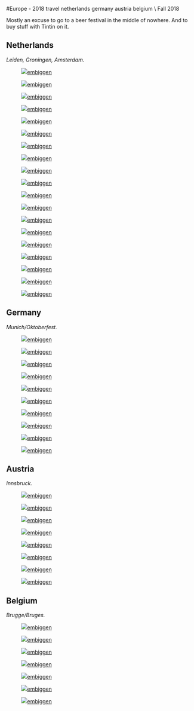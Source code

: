 #Europe - 2018
<tag>travel</tag> <tag>netherlands</tag> <tag>germany</tag> <tag>austria</tag> <tag>belgium</tag> \\ Fall 2018

Mostly an excuse to go to a beer festival in the middle of nowhere. And to buy stuff with Tintin on it.

## Netherlands

_Leiden, Groningen, Amsterdam._

<figure><img loading="lazy" src="/images/europe-2018/preview_DSCF0976.jpg"/><a href="/images/europe-2018/DSCF0976.jpg">embiggen</a></figure>
<figure><img loading="lazy" src="/images/europe-2018/preview_DSCF0979.jpg"/><a href="/images/europe-2018/DSCF0979.jpg">embiggen</a></figure>
<figure><img loading="lazy" src="/images/europe-2018/preview_DSCF0982.jpg"/><a href="/images/europe-2018/DSCF0982.jpg">embiggen</a></figure>
<figure><img loading="lazy" src="/images/europe-2018/preview_DSCF0991.jpg"/><a href="/images/europe-2018/DSCF0991.jpg">embiggen</a></figure>
<figure><img loading="lazy" src="/images/europe-2018/preview_DSCF1013.jpg"/><a href="/images/europe-2018/DSCF1013.jpg">embiggen</a></figure>
<figure><img loading="lazy" src="/images/europe-2018/preview_DSCF1029.jpg"/><a href="/images/europe-2018/DSCF1029.jpg">embiggen</a></figure>
<figure><img loading="lazy" src="/images/europe-2018/preview_DSCF1039.jpg"/><a href="/images/europe-2018/DSCF1039.jpg">embiggen</a></figure>
<figure><img loading="lazy" src="/images/europe-2018/preview_DSCF1049.jpg"/><a href="/images/europe-2018/DSCF1049.jpg">embiggen</a></figure>
<figure><img loading="lazy" src="/images/europe-2018/preview_DSCF1050.jpg"/><a href="/images/europe-2018/DSCF1050.jpg">embiggen</a></figure>
<figure><img loading="lazy" src="/images/europe-2018/preview_DSCF1058.jpg"/><a href="/images/europe-2018/DSCF1058.jpg">embiggen</a></figure>
<figure><img loading="lazy" src="/images/europe-2018/preview_DSCF1076.jpg"/><a href="/images/europe-2018/DSCF1076.jpg">embiggen</a></figure>
<figure><img loading="lazy" src="/images/europe-2018/preview_DSCF1078.jpg"/><a href="/images/europe-2018/DSCF1078.jpg">embiggen</a></figure>
<figure><img loading="lazy" src="/images/europe-2018/preview_DSCF1087.jpg"/><a href="/images/europe-2018/DSCF1087.jpg">embiggen</a></figure>
<figure><img loading="lazy" src="/images/europe-2018/preview_DSCF1098.jpg"/><a href="/images/europe-2018/DSCF1098.jpg">embiggen</a></figure>
<figure><img loading="lazy" src="/images/europe-2018/preview_DSCF1099.jpg"/><a href="/images/europe-2018/DSCF1099.jpg">embiggen</a></figure>
<figure><img loading="lazy" src="/images/europe-2018/preview_DSCF1106.jpg"/><a href="/images/europe-2018/DSCF1106.jpg">embiggen</a></figure>
<figure><img loading="lazy" src="/images/europe-2018/preview_DSCF1112.jpg"/><a href="/images/europe-2018/DSCF1112.jpg">embiggen</a></figure>
<figure><img loading="lazy" src="/images/europe-2018/preview_DSCF1114.jpg"/><a href="/images/europe-2018/DSCF1114.jpg">embiggen</a></figure>
<figure><img loading="lazy" src="/images/europe-2018/preview_DSCF1122.jpg"/><a href="/images/europe-2018/DSCF1122.jpg">embiggen</a></figure>

## Germany

_Munich/Oktoberfest._

<figure><img loading="lazy" src="/images/europe-2018/preview_DSCF1134.jpg"/><a href="/images/europe-2018/DSCF1134.jpg">embiggen</a></figure>
<figure><img loading="lazy" src="/images/europe-2018/preview_DSCF1139.jpg"/><a href="/images/europe-2018/DSCF1139.jpg">embiggen</a></figure>
<figure><img loading="lazy" src="/images/europe-2018/preview_DSCF1140.jpg"/><a href="/images/europe-2018/DSCF1140.jpg">embiggen</a></figure>
<figure><img loading="lazy" src="/images/europe-2018/preview_DSCF1150.jpg"/><a href="/images/europe-2018/DSCF1150.jpg">embiggen</a></figure>
<figure><img loading="lazy" src="/images/europe-2018/preview_DSCF1158.jpg"/><a href="/images/europe-2018/DSCF1158.jpg">embiggen</a></figure>
<figure><img loading="lazy" src="/images/europe-2018/preview_DSCF1199.jpg"/><a href="/images/europe-2018/DSCF1199.jpg">embiggen</a></figure>
<figure><img loading="lazy" src="/images/europe-2018/preview_DSCF1202.jpg"/><a href="/images/europe-2018/DSCF1202.jpg">embiggen</a></figure>
<figure><img loading="lazy" src="/images/europe-2018/preview_DSCF1208.jpg"/><a href="/images/europe-2018/DSCF1208.jpg">embiggen</a></figure>
<figure><img loading="lazy" src="/images/europe-2018/preview_DSCF1220.jpg"/><a href="/images/europe-2018/DSCF1220.jpg">embiggen</a></figure>
<figure><img loading="lazy" src="/images/europe-2018/preview_DSCF1233.jpg"/><a href="/images/europe-2018/DSCF1233.jpg">embiggen</a></figure>

## Austria

_Innsbruck._

<figure><img loading="lazy" src="/images/europe-2018/preview_DSCF1240.jpg"/><a href="/images/europe-2018/DSCF1240.jpg">embiggen</a></figure>
<figure><img loading="lazy" src="/images/europe-2018/preview_DSCF1269.jpg"/><a href="/images/europe-2018/DSCF1269.jpg">embiggen</a></figure>
<figure><img loading="lazy" src="/images/europe-2018/preview_DSCF1274.jpg"/><a href="/images/europe-2018/DSCF1274.jpg">embiggen</a></figure>
<figure><img loading="lazy" src="/images/europe-2018/preview_DSCF1281.jpg"/><a href="/images/europe-2018/DSCF1281.jpg">embiggen</a></figure>
<figure><img loading="lazy" src="/images/europe-2018/preview_DSCF1290.jpg"/><a href="/images/europe-2018/DSCF1290.jpg">embiggen</a></figure>
<figure><img loading="lazy" src="/images/europe-2018/preview_DSCF1300.jpg"/><a href="/images/europe-2018/DSCF1300.jpg">embiggen</a></figure>
<figure><img loading="lazy" src="/images/europe-2018/preview_DSCF1310.jpg"/><a href="/images/europe-2018/DSCF1310.jpg">embiggen</a></figure>
<figure><img loading="lazy" src="/images/europe-2018/preview_DSCF1321.jpg"/><a href="/images/europe-2018/DSCF1321.jpg">embiggen</a></figure>

## Belgium

_Brugge/Bruges._

<figure><img loading="lazy" src="/images/europe-2018/preview_DSCF1358.jpg"/><a href="/images/europe-2018/DSCF1358.jpg">embiggen</a></figure>
<figure><img loading="lazy" src="/images/europe-2018/preview_DSCF1362.jpg"/><a href="/images/europe-2018/DSCF1362.jpg">embiggen</a></figure>
<figure><img loading="lazy" src="/images/europe-2018/preview_DSCF1367.jpg"/><a href="/images/europe-2018/DSCF1367.jpg">embiggen</a></figure>
<figure><img loading="lazy" src="/images/europe-2018/preview_DSCF1371.jpg"/><a href="/images/europe-2018/DSCF1371.jpg">embiggen</a></figure>
<figure><img loading="lazy" src="/images/europe-2018/preview_DSCF1372.jpg"/><a href="/images/europe-2018/DSCF1372.jpg">embiggen</a></figure>
<figure><img loading="lazy" src="/images/europe-2018/preview_DSCF1375.jpg"/><a href="/images/europe-2018/DSCF1375.jpg">embiggen</a></figure>
<figure><img loading="lazy" src="/images/europe-2018/preview_DSCF1379.jpg"/><a href="/images/europe-2018/DSCF1379.jpg">embiggen</a></figure>
